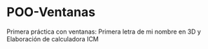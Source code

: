# POO-Ventanas
Primera práctica con ventanas: Primera letra de mi nombre en 3D y Elaboración de calculadora ICM
